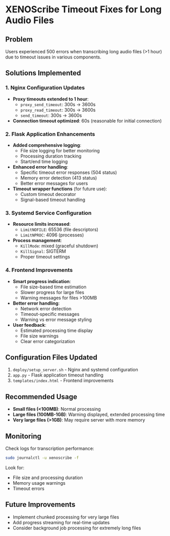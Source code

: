 # XENOScribe Timeout Fixes for Long Audio Files

## Problem
Users experienced 500 errors when transcribing long audio files (>1 hour) due to timeout issues in various components.

## Solutions Implemented

### 1. Nginx Configuration Updates
- **Proxy timeouts extended to 1 hour**:
  - `proxy_send_timeout`: 300s → 3600s
  - `proxy_read_timeout`: 300s → 3600s
  - `send_timeout`: 300s → 3600s
- **Connection timeout optimized**: 60s (reasonable for initial connection)

### 2. Flask Application Enhancements
- **Added comprehensive logging**:
  - File size logging for better monitoring
  - Processing duration tracking
  - Start/end time logging
- **Enhanced error handling**:
  - Specific timeout error responses (504 status)
  - Memory error detection (413 status)
  - Better error messages for users
- **Timeout wrapper functions** (for future use):
  - Custom timeout decorator
  - Signal-based timeout handling

### 3. Systemd Service Configuration
- **Resource limits increased**:
  - `LimitNOFILE`: 65536 (file descriptors)
  - `LimitNPROC`: 4096 (processes)
- **Process management**:
  - `KillMode`: mixed (graceful shutdown)
  - `KillSignal`: SIGTERM
  - Proper timeout settings

### 4. Frontend Improvements
- **Smart progress indication**:
  - File size-based time estimation
  - Slower progress for large files
  - Warning messages for files >100MB
- **Better error handling**:
  - Network error detection
  - Timeout-specific messages
  - Warning vs error message styling
- **User feedback**:
  - Estimated processing time display
  - File size warnings
  - Clear error categorization

## Configuration Files Updated
1. `deploy/setup_server.sh` - Nginx and systemd configuration
2. `app.py` - Flask application timeout handling
3. `templates/index.html` - Frontend improvements

## Recommended Usage
- **Small files (<100MB)**: Normal processing
- **Large files (100MB-1GB)**: Warning displayed, extended processing time
- **Very large files (>1GB)**: May require server with more memory

## Monitoring
Check logs for transcription performance:
```bash
sudo journalctl -u xenoscribe -f
```

Look for:
- File size and processing duration
- Memory usage warnings
- Timeout errors

## Future Improvements
- Implement chunked processing for very large files
- Add progress streaming for real-time updates
- Consider background job processing for extremely long files
